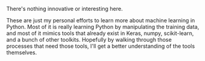 
There's nothing innovative or interesting here.

These are just my personal efforts to learn more about machine learning
in Python.  Most of it is really learning Python by manipulating the
training data, and most of it mimics tools that already exist in Keras,
numpy, scikit-learn, and a bunch of other toolkits.  Hopefully by walking
through those processes that need those tools, I'll get a better
understanding of the tools themselves.

